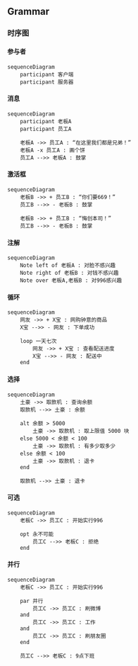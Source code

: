 ## Grammar

### 时序图
#### 参与者
```mermaid
sequenceDiagram
    participant 客户端
    participant 服务器
```
#### 消息
```mermaid
sequenceDiagram
    participant 老板A
    participant 员工A

    老板A ->> 员工A : “在这里我们都是兄弟！”
    老板A -x 员工A : 画个饼
    员工A -->> 老板A : 鼓掌
```
#### 激活框
```mermaid
sequenceDiagram
    老板B ->> + 员工B : “你们要669！”
    员工B -->> - 老板B : 鼓掌
    
    老板B ->> + 员工B : “悔创本司！”
    员工B -->> - 老板B : 鼓掌
```
#### 注解
```mermaid
sequenceDiagram
    Note left of 老板A : 对脸不感兴趣
    Note right of 老板B : 对钱不感兴趣
    Note over 老板A,老板B : 对996感兴趣
```
#### 循环
```mermaid
sequenceDiagram
    网友 ->> + X宝 : 网购钟意的商品
    X宝 -->> - 网友 : 下单成功
    
    loop 一天七次
        网友 ->> + X宝 : 查看配送进度
        X宝 -->> - 网友 : 配送中
    end
```
#### 选择
```mermaid
sequenceDiagram
    土豪 ->> 取款机 : 查询余额
    取款机 -->> 土豪 : 余额
    
    alt 余额 > 5000
        土豪 ->> 取款机 : 取上限值 5000 块
    else 5000 < 余额 < 100
        土豪 ->> 取款机 : 有多少取多少
    else 余额 < 100
        土豪 ->> 取款机 : 退卡
    end
    
    取款机 -->> 土豪 : 退卡
```
#### 可选
```mermaid
sequenceDiagram
    老板C ->> 员工C : 开始实行996
    
    opt 永不可能
        员工C -->> 老板C : 拒绝
    end
```
#### 并行
```mermaid
sequenceDiagram
    老板C ->> 员工C : 开始实行996
    
    par 并行
        员工C ->> 员工C : 刷微博
    and
        员工C ->> 员工C : 工作
    and
        员工C ->> 员工C : 刷朋友圈
    end
    
    员工C -->> 老板C : 9点下班
```